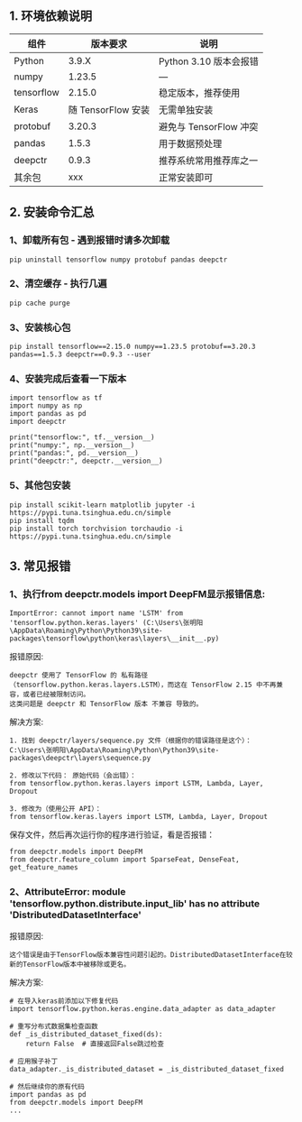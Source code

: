 ## 1. 环境依赖说明
| 组件           | 版本要求       | 说明                        |
|----------------|----------------|-----------------------------|
| Python         | 3.9.X            | Python 3.10 版本会报错       |
| numpy          | 1.23.5         | —                           |
| tensorflow     | 2.15.0         | 稳定版本，推荐使用          |
| Keras          | 随 TensorFlow 安装 | 无需单独安装               |
| protobuf       | 3.20.3         | 避免与 TensorFlow 冲突     |
| pandas         | 1.5.3          | 用于数据预处理              |
| deepctr        | 0.9.3          | 推荐系统常用推荐库之一      |
| 其余包          |xxx          | 正常安装即可       |


## 2. 安装命令汇总
### 1、卸载所有包 - 遇到报错时请多次卸载
 `````
pip uninstall tensorflow numpy protobuf pandas deepctr
`````
### 2、清空缓存 - 执行几遍
 `````
pip cache purge
`````

### 3、安装核心包
 `````
pip install tensorflow==2.15.0 numpy==1.23.5 protobuf==3.20.3 pandas==1.5.3 deepctr==0.9.3 --user
`````

### 4、安装完成后查看一下版本
 `````
import tensorflow as tf
import numpy as np
import pandas as pd
import deepctr

print("tensorflow:", tf.__version__)
print("numpy:", np.__version__)
print("pandas:", pd.__version__)
print("deepctr:", deepctr.__version__)
`````

### 5、其他包安装
`````
pip install scikit-learn matplotlib jupyter -i https://pypi.tuna.tsinghua.edu.cn/simple
pip install tqdm
pip install torch torchvision torchaudio -i https://pypi.tuna.tsinghua.edu.cn/simple
`````

## 3. 常见报错
### 1、执行from deepctr.models import DeepFM显示报错信息:
`````
ImportError: cannot import name 'LSTM' from 'tensorflow.python.keras.layers' (C:\Users\张明阳\AppData\Roaming\Python\Python39\site-packages\tensorflow\python\keras\layers\__init__.py)
`````
报错原因:
`````
deepctr 使用了 TensorFlow 的 私有路径（tensorflow.python.keras.layers.LSTM），而这在 TensorFlow 2.15 中不再兼容，或者已经被限制访问。
这类问题是 deepctr 和 TensorFlow 版本 不兼容 导致的。
`````
解决方案:
`````
1. 找到 deepctr/layers/sequence.py 文件（根据你的错误路径是这个）：
C:\Users\张明阳\AppData\Roaming\Python\Python39\site-packages\deepctr\layers\sequence.py

2. 修改以下代码： 原始代码（会出错）：
from tensorflow.python.keras.layers import LSTM, Lambda, Layer, Dropout

3. 修改为（使用公开 API）：
from tensorflow.keras.layers import LSTM, Lambda, Layer, Dropout
`````
保存文件，然后再次运行你的程序进行验证，看是否报错：
`````
from deepctr.models import DeepFM
from deepctr.feature_column import SparseFeat, DenseFeat, get_feature_names
`````

### 2、AttributeError: module 'tensorflow.python.distribute.input_lib' has no attribute 'DistributedDatasetInterface'

报错原因:
`````
这个错误是由于TensorFlow版本兼容性问题引起的。DistributedDatasetInterface在较新的TensorFlow版本中被移除或更名。
`````
解决方案:
`````
# 在导入keras前添加以下修复代码
import tensorflow.python.keras.engine.data_adapter as data_adapter

# 重写分布式数据集检查函数
def _is_distributed_dataset_fixed(ds):
    return False  # 直接返回False跳过检查

# 应用猴子补丁
data_adapter._is_distributed_dataset = _is_distributed_dataset_fixed

# 然后继续你的原有代码
import pandas as pd
from deepctr.models import DeepFM
...
`````